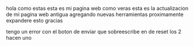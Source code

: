 hola como estas esta es mi pagina web como veras esta es la actualizacion de mi pagina web antigua agregando nuevas herramientas 
proximamente expandere esto gracias 


tengo un error con el boton de enviar que sobreescribe en de reset los 2 hacen uno 
